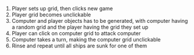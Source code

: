 1. Player sets up grid, then clicks new game
2. Player grid becomes unclickable
3. Computer and player objects has to be generated, with computer having a random grid and the player having the grid they set up
4. Player can click on computer grid to attack computer
5. Computer takes a turn, making the computer grid unclickable
6. Rinse and repeat until all ships are sunk for one of them